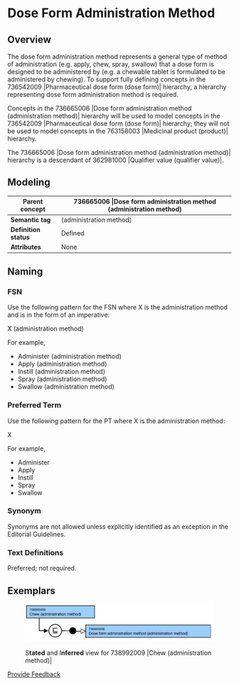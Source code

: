 # Dose Form Administration Method

## Overview

The dose form administration method represents a general type of method of administration (e.g. apply, chew, spray, swallow) that a dose form is designed to be administered by (e.g. a chewable tablet is formulated to be administered by chewing). To support fully defining concepts in the 736542009 |Pharmaceutical dose form (dose form)| hierarchy, a hierarchy representing dose form administration method is required.

Concepts in the 736665006 |Dose form administration method (administration method)| hierarchy will be used to model concepts in the 736542009 |Pharmaceutical dose form (dose form)| hierarchy; they will not be used to model concepts in the 763158003 |Medicinal product (product)| hierarchy.

The 736665006 |Dose form administration method (administration method)| hierarchy is a descendant of 362981000 |Qualifier value (qualifier value)|.

## Modeling

| **Parent concept**    | 736665006 \|Dose form administration method (administration method) |
| --------------------- | ------------------------------------------------------------------- |
| **Semantic tag**      | (administration method)                                             |
| **Definition status** | Defined                                                             |
| **Attributes**        | None                                                                |

## Naming&#x20;

### FSN

Use the following pattern for the FSN where X is the administration method and is in the form of an imperative:

X (administration method)

For example,

* Administer (administration method)
* Apply (administration method)
* Instill (administration method)
* Spray (administration method)
* Swallow (administration method)

### Preferred Term

Use the following pattern for the PT where X is the administration method:

X

For example,

* Administer
* Apply
* Instill
* Spray
* Swallow

### Synonym

Synonyms are not allowed unless explicitly identified as an exception in the Editorial Guidelines.

### Text Definitions

Preferred; not required.

## Exemplars

<figure><img src="../../../../../../../.gitbook/assets/image (91).png" alt=""><figcaption><p>S<strong>tated</strong> and I<strong>nferred</strong> view for 738992009 |Chew (administration method)|</p></figcaption></figure>

<a href="https://docs.google.com/forms/d/e/1FAIpQLScTmbZIf0UEQwYDkY27EEWBkaiYkHSbR0_9DmFrMLXoQLyL7Q/viewform?usp=pp_url&#x26;entry.1767247133=SCT+Editorial+Guide&#x26;entry.670899847=Dose%20Form%20Administration%20Method" class="button primary">Provide Feedback</a>
